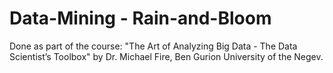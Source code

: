 # Data-Mining - Rain-and-Bloom

Done as part of the course: "The Art of Analyzing Big Data - The Data Scientist’s Toolbox" by Dr. Michael Fire, Ben Gurion University of the Negev.
